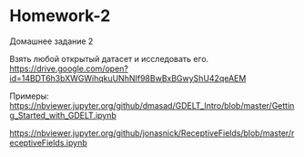 # Homework-2
Домашнее задание 2

Взять любой открытый датасет и исследовать его.
https://drive.google.com/open?id=14BDT6h3bXWGWihqkuUNhNIf98BwBxBGwyShU42qeAEM

Примеры:
https://nbviewer.jupyter.org/github/dmasad/GDELT_Intro/blob/master/Getting_Started_with_GDELT.ipynb

https://nbviewer.jupyter.org/github/jonasnick/ReceptiveFields/blob/master/receptiveFields.ipynb
